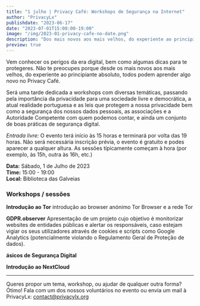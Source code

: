 ```yaml
---
title: "1 julho | Privacy Café: Workshops de Segurança na Internet"
author: "PrivacyLx"
publishdate: "2023-06-17"
date: "2023-07-01T15:00:00-19:00"
image: "/img/2023-01-privacy-cafe-no-date.png"
description: "Dos mais novos aos mais velhos, do experiente ao principiante absoluto, todos podem aprender algo novo no Privacy Café. Traz o teu portátil, smartphone ou tablet e deixa os voluntários ajudarem-te a proteger os teus dados pessoais e dispositivos."
preview: true
---
```


Vem conhecer os perigos da era digital, bem como algumas dicas para te protegeres. Não te preocupes porque desde os mais novos aos mais velhos, do experiente ao principiante absoluto, todos podem aprender algo novo no Privacy Café.

Será uma tarde dedicada a workshops com diversas temáticas, passando pela importância da privacidade para uma sociedade livre e democrática, a atual realidade portuguesa e as leis que protegem a nossa privacidade bem como a segurança dos nossos dados pessoais, as associações e a Autoridade Competente com quem podemos contar, e ainda um conjunto de boas práticas de segurança digital.

*Entrada livre:* O evento terá início às 15 horas e terminará por volta das 19 horas. Não será necessária inscrição prévia, o evento é gratuito e podes aparecer a qualquer altura. As sessões típicamente começam à hora (por exemplo, às 15h, outra às 16h, etc.)


**Data:** Sábado, 1 de Julho de 2023\
**Time:** 15:00 - 19:00\
**Local:** Biblioteca das Galveias


### Workshops / sessões

**Introdução ao Tor** introdução ao browser anónimo Tor Browser e a rede Tor

**GDPR.observer** Apresentação de um projeto cujo objetivo é monitorizar websites
de entidades públicas e alertar os responsáveis, caso estejam
vigiar os seus utilizadores através de cookies e scripts como
Google Analytics (potencialmente violando o Regulamento Geral
de Proteção de dados).

**ásicos de Segurança Digital**

**Introdução ao NextCloud**

---

Queres propor um tema, workshop, ou ajudar de qualquer outra forma? Ótimo!
Fala com um dos nossos voluntários no evento ou envia um mail à PrivacyLx: contact@privacylx.org
